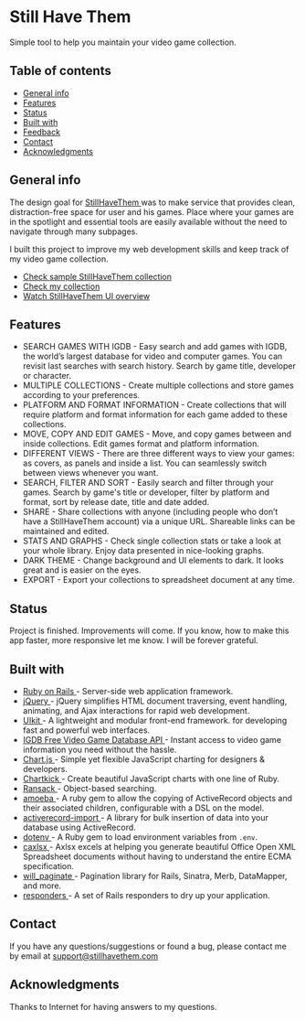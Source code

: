# Still Have Them
Simple tool to help you maintain your video game collection.

## Table of contents
* [General info](#general-info)
* [Features](#features)
* [Status](#status)
* [Built with](#built-with)
* [Feedback](#feedback)
* [Contact](#contact)
* [Acknowledgments](#acknowledgments)

## General info
The design goal for [ StillHaveThem ](https://www.stillhavethem.com) was to make service that provides clean, distraction-free space for user and his games. Place where your games are in the spotlight and essential tools are easily available without the need to navigate through many subpages.

I built this project to improve my web development skills and keep track of my video game collection.

* [ Check sample StillHaveThem collection ](https://www.stillhavethem.com//shared/sample_collection)
* [ Check my collection ](https://www.stillhavethem.com)
* [ Watch StillHaveThem UI overview ](https://www.youtube.com/watch?v=7m3zqULVAsA)

## Features
* SEARCH GAMES WITH IGDB - Easy search and add games with IGDB, the world’s largest database for video and computer games. You can revisit last searches with search history. Search by game title, developer or character.
* MULTIPLE COLLECTIONS - Create multiple collections and store games according to your preferences.
* PLATFORM AND FORMAT INFORMATION - Create collections that will require platform and format information for each game added to these collections.
* MOVE, COPY AND EDIT GAMES - Move, and copy games between and inside collections. Edit games format and platform information.
* DIFFERENT VIEWS - There are three different ways to view your games: as covers, as panels and inside a list. You can seamlessly switch between views whenever you want.
* SEARCH, FILTER AND SORT - Easily search and filter through your games. Search by game's title or developer, filter by platform and format, sort by release date, title and date added.
* SHARE - Share collections with anyone (including people who don’t have a StillHaveThem account) via a unique URL. Shareable links can be maintained and edited.
* STATS AND GRAPHS - Check single collection stats or take a look at your whole library. Enjoy data presented in nice-looking graphs.
* DARK THEME - Change background and UI elements to dark. It looks great and is easier on the eyes.
* EXPORT - Export your collections to spreadsheet document at any time.

## Status
Project is finished. Improvements will come. 
If you know, how to make this app faster, more responsive let me know. I will be forever grateful.

## Built with
* [ Ruby on Rails ](https://rubyonrails.org) - Server-side web application framework.
* [ jQuery ](https://jquery.com) - jQuery simplifies HTML document traversing, event handling, animating, and Ajax interactions for rapid web development.
* [ UIkit ](https://getuikit.com) - A lightweight and modular front-end framework.
for developing fast and powerful web interfaces.
* [ IGDB Free Video Game Database API ](https://api.igdb.com/?gclid=CjwKCAjw_MnmBRAoEiwAPRRWW6AhgyyZFod6rI-o-UyXokH6N0tRh8BNrjy_BDDOr2PpF2o6lUGNnhoCXvoQAvD_BwE) - Instant access to video game information you need without the hassle.
* [ Chart.js ](https://www.chartjs.org) - Simple yet flexible JavaScript charting for designers & developers.
* [ Chartkick ](https://chartkick.com) - Create beautiful JavaScript charts with one line of Ruby.
* [ Ransack ](https://github.com/activerecord-hackery/ransack) - Object-based searching.
* [ amoeba ](https://github.com/amoeba-rb/amoeba) - A ruby gem to allow the copying of ActiveRecord objects and their associated children, configurable with a DSL on the model.
* [ activerecord-import ](https://github.com/zdennis/activerecord-import) - A library for bulk insertion of data into your database using ActiveRecord.
* [ dotenv ](https://github.com/bkeepers/dotenv) - A Ruby gem to load environment variables from `.env`.
* [ caxlsx ](https://github.com/caxlsx/caxlsx) - Axlsx excels at helping you generate beautiful Office Open XML Spreadsheet documents without having to understand the entire ECMA specification.
* [ will_paginate ](https://github.com/mislav/will_paginate) - Pagination library for Rails, Sinatra, Merb, DataMapper, and more.
* [ responders ](https://github.com/heartcombo/responders) - A set of Rails responders to dry up your application.

## Contact
If you have any questions/suggestions or found a bug, please contact me by email at support@stillhavethem.com

## Acknowledgments
Thanks to Internet for having answers to my questions.
